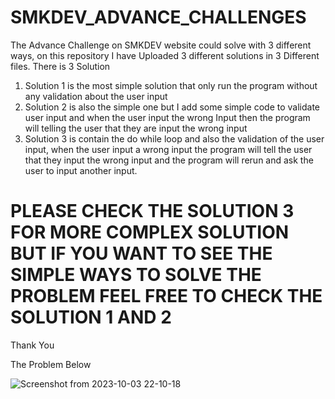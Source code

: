 # SMKDEV_ADVANCE_CHALLENGES
 The Advance Challenge on SMKDEV website could solve with 3 different ways, on this repository
 I have Uploaded 3 different solutions in 3 Different files.
 There is 3 Solution
 1. Solution 1 is the most simple solution that only run the program without any validation about the user input
 2. Solution 2 is also the simple one but I add some simple code to validate user input and when the user input the wrong Input then the program will telling the user that they are input the wrong input
 3. Solution 3 is contain the do while loop and also the validation of the user input, when the user input a wrong input the program will tell the user that they input the wrong input and the program will rerun and ask the user to input another input.

# PLEASE CHECK THE SOLUTION 3 FOR MORE COMPLEX SOLUTION BUT IF YOU WANT TO SEE THE SIMPLE WAYS TO SOLVE THE PROBLEM FEEL FREE TO CHECK THE SOLUTION 1 AND 2
 Thank You

 The Problem Below
 
![Screenshot from 2023-10-03 22-10-18](https://github.com/SamkaraMurthi/SMKDEV_ADVANCE_CHALLENGES/assets/127254548/a22b43d9-a1e3-4aea-8859-9511fdbc354e)


